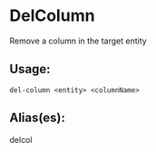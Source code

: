 # DelColumn
Remove a column in the target entity
## Usage:
```
del-column <entity> <columnName>
```
## Alias(es):
delcol
